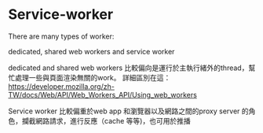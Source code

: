 # Service-worker

There are many types of worker:

dedicated, shared web workers and service worker

dedicated and shared web workers 比較偏向是運行於主執行緒外的thread，幫忙處理一些與頁面渲染無關的work。
詳細區別在這： https://developer.mozilla.org/zh-TW/docs/Web/API/Web_Workers_API/Using_web_workers

Service worker 比較偏重於web app 和瀏覽器以及網路之間的proxy server 的角色，攔截網路請求，進行反應（cache 等等)，也可用於推播


